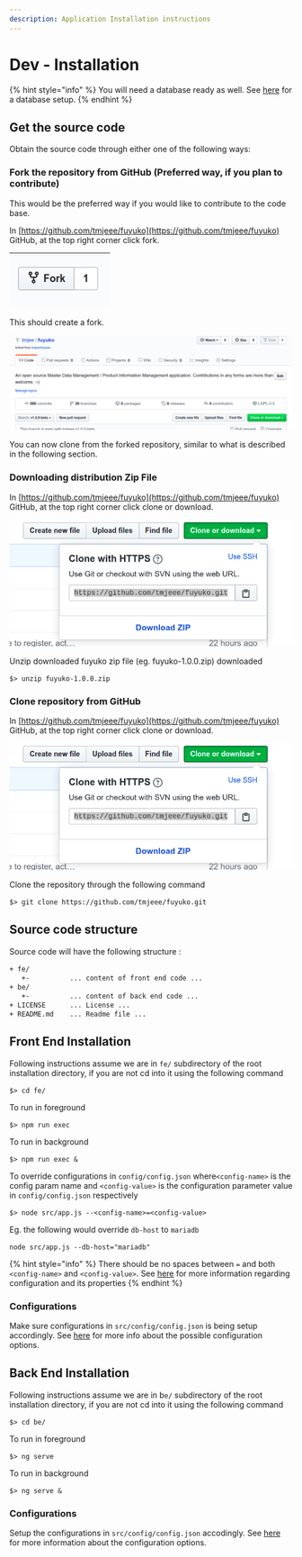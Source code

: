 ```yaml
---
description: Application Installation instructions
---
```


# Dev - Installation

{% hint style="info" %}
You will need a database ready as well. See [here](dev-database/) for a database setup.
{% endhint %}

## Get the source code

Obtain the source code through either one of the following ways:

### Fork the repository from GitHub \(Preferred way, if you plan to contribute\)

This would be the preferred way if you would like to contribute to the code base.

In [https://github.com/tmjeee/fuyuko](https://github.com/tmjeee/fuyuko) GitHub, at the top right corner click fork.

![](../../.gitbook/assets/image%20%2816%29.png)

This should create a fork.

![](../../.gitbook/assets/image%20%2815%29.png)

You can now clone from the forked repository, similar to what is described in the following section.

### Downloading distribution Zip File

In [https://github.com/tmjeee/fuyuko](https://github.com/tmjeee/fuyuko) GitHub, at the top right corner click clone or download.



![](../../.gitbook/assets/image%20%2817%29.png)

Unzip downloaded fuyuko zip file \(eg. fuyuko-1.0.0.zip\) downloaded

```
$> unzip fuyuko-1.0.0.zip 
```

### Clone repository from GitHub

In [https://github.com/tmjeee/fuyuko](https://github.com/tmjeee/fuyuko) GitHub, at the top right corner click clone or download.

![](../../.gitbook/assets/image%20%2817%29.png)

Clone the repository through the following command

```text
$> git clone https://github.com/tmjeee/fuyuko.git
```

## Source code structure

Source code will have the following structure :

```text
+ fe/
   +-          ... content of front end code ...
+ be/
   +-          ... content of back end code ...
+ LICENSE      ... License ...
+ README.md    ... Readme file ...
```

## Front End Installation

Following instructions assume we are in `fe/` subdirectory of the root installation directory, if you are not cd into it using the following command

```text
$> cd fe/
```

To run in foreground

```text
$> npm run exec
```

To run in background

```text
$> npm run exec &
```

To override configurations in `config/config.json` where`<config-name>` is the config param name and `<config-value>` is the configuration parameter value in `config/config.json` respectively

```text
$> node src/app.js --<config-name>=<config-value>
```

Eg. the following would override `db-host` to `mariadb`

```text
node src/app.js --db-host="mariadb"
```

{% hint style="info" %}
There should be no spaces between `=` and both `<config-name>` and `<config-value>`. See [here](dev-back-end/dev-be-configuration.md) for more information regarding configuration and its properties
{% endhint %}

### Configurations

Make sure configurations in `src/config/config.json` is being setup accordingly. See [here](dev-front-end/dev-fe-configuration.md) for more info about the possible configuration options.

## Back End Installation

Following instructions assume we are in b`e/` subdirectory of the root installation directory, if you are not cd into it using the following command

```text
$> cd be/
```

To run in foreground 

```text
$> ng serve
```

To run in background

```text
$> ng serve &
```

### Configurations

Setup the configurations in `src/config/config.json` accodingly. See [here](dev-back-end/dev-be-configuration.md) for more information about the configuration options.

